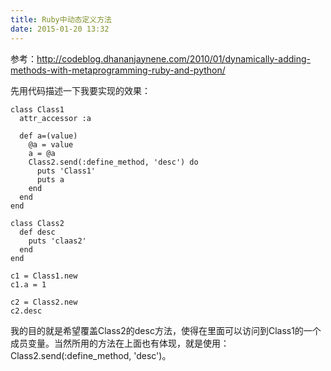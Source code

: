 ```yaml
---
title: Ruby中动态定义方法
date: 2015-01-20 13:32
---
```

参考：<http://codeblog.dhananjaynene.com/2010/01/dynamically-adding-methods-with-metaprogramming-ruby-and-python/>

先用代码描述一下我要实现的效果：

    class Class1
      attr_accessor :a

      def a=(value)
        @a = value
        a = @a
        Class2.send(:define_method, 'desc') do
          puts 'Class1'
          puts a
        end
      end
    end

    class Class2
      def desc
        puts 'claas2'
      end
    end

    c1 = Class1.new
    c1.a = 1

    c2 = Class2.new
    c2.desc

我的目的就是希望覆盖Class2的desc方法，使得在里面可以访问到Class1的一个成员变量。当然所用的方法在上面也有体现，就是使用：Class2.send(:define_method, 'desc')。